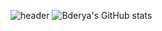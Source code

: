 


![header](https://capsule-render.vercel.app/api?type=wave&color=auto&height=300&section=header&text=!In%20working%20process!&fontSize=90)
![Bderya's GitHub stats](https://github-readme-stats.vercel.app/api?username=bderya&show_icons=true&theme=gotham)




<!---
- 👋 Hi, I’m @bderya
- 👀 I’m interested in ...
- 🌱 I’m currently learning ...
- 💞️ I’m looking to collaborate on ...
- 📫 How to reach me ...
--->
<!---
bderya/bderya is a ✨ special ✨ repository because its `README.md` (this file) appears on your GitHub profile.
You can click the Preview link to take a look at your changes.
--->
